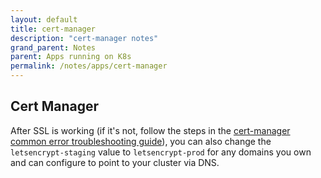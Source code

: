 ```yaml
---
layout: default
title: cert-manager
description: "cert-manager notes"
grand_parent: Notes
parent: Apps running on K8s
permalink: /notes/apps/cert-manager
---
```


## Cert Manager

After SSL is working (if it's not, follow the steps in the [cert-manager common error troubleshooting guide](https://cert-manager.io/docs/faq/acme/#common-errors)), you can also change the `letsencrypt-staging` value to `letsencrypt-prod` for any domains you own and can configure to point to your cluster via DNS.

